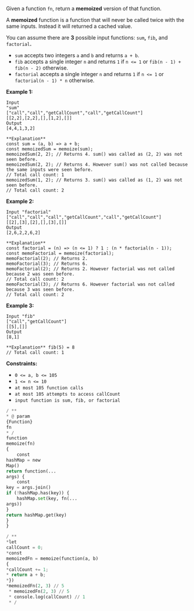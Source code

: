 Given a function  `fn`, return a **memoized** version of that function.

A **memoized** function is a function that will never be called twice with the same inputs. Instead it will returned a
cached value.

You can assume there are **3** possible input functions: `sum`**,** `fib`**,** and `factorial`**.**

- `sum`  accepts two integers `a`  and  `b`  and returns  `a + b`.
- `fib`  accepts a single integer `n`  and returns `1`  if  `n <= 1` or `fib(n - 1) + fib(n - 2)` otherwise.
- `factorial` accepts a single integer `n`  and returns  `1` if `n <= 1` or `factorial(n - 1) * n` otherwise.

**Example 1:**

```
Input
"sum"
["call","call","getCallCount","call","getCallCount"]
[[2,2],[2,2],[],[1,2],[]]
Output
[4,4,1,3,2]

**Explanation**
const sum = (a, b) => a + b;
const memoizedSum = memoize(sum);
memoizedSum(2, 2); // Returns 4. sum() was called as (2, 2) was not seen before.
memoizedSum(2, 2); // Returns 4. However sum() was not called because the same inputs were seen before.
// Total call count: 1
memoizedSum(1, 2); // Returns 3. sum() was called as (1, 2) was not seen before.
// Total call count: 2
```

**Example 2:**

```
Input "factorial"
["call","call","call","getCallCount","call","getCallCount"]
[[2],[3],[2],[],[3],[]]
Output
[2,6,2,2,6,2]

**Explanation**
const factorial = (n) => (n <= 1) ? 1 : (n * factorial(n - 1));
const memoFactorial = memoize(factorial);
memoFactorial(2); // Returns 2.
memoFactorial(3); // Returns 6.
memoFactorial(2); // Returns 2. However factorial was not called because 2 was seen before.
// Total call count: 2
memoFactorial(3); // Returns 6. However factorial was not called because 3 was seen before.
// Total call count: 2
```

**Example 3:**

```
Input "fib"
["call","getCallCount"]
[[5],[]]
Output
[8,1]

**Explanation** fib(5) = 8
// Total call count: 1
```

**Constraints:**

- `0 <= a, b <= 105`
- `1 <= n <= 10`
- `at most 105 function calls`
- `at most 105 attempts to access callCount`
- `input function is sum, fib, or factorial`

```python
/ **
* @ param
{Function}
fn
* /
function
memoize(fn)
{
    const
hashMap = new
Map()
return function(...
args) {
    const
key = args.join()
if (!hashMap.has(key)) {
    hashMap.set(key, fn(...
args))
}
return hashMap.get(key)
}
}

/ **
*let
callCount = 0;
*const
memoizedFn = memoize(function(a, b)
{
*callCount += 1;
* return a + b;
*})
*memoizedFn(2, 3) // 5
 * memoizedFn(2, 3) // 5
 * console.log(callCount) // 1
 * /
```